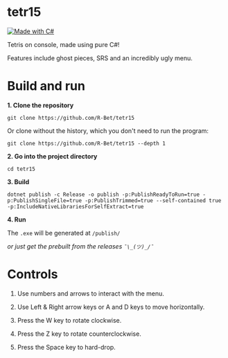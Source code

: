 # tetr15

[![Made with C#](https://img.shields.io/badge/Made%20with-CS-blue)](https://en.wikipedia.org/wiki/C_Sharp_(programming_language))

Tetris on console, made using pure C#!

Features include ghost pieces, SRS and an incredibly ugly menu.

# Build and run

**1. Clone the repository**
```
git clone https://github.com/R-Bet/tetr15
```

Or clone without the history, which you don't need to run the program:
```
git clone https://github.com/R-Bet/tetr15 --depth 1
```

**2. Go into the project directory**
```
cd tetr15
```

**3. Build**
```
dotnet publish -c Release -o publish -p:PublishReadyToRun=true -p:PublishSingleFile=true -p:PublishTrimmed=true --self-contained true -p:IncludeNativeLibrariesForSelfExtract=true
```

**4. Run**

The `.exe` will be generated at `/publish/`


_or just get the prebuilt from the releases `¯\_(ツ)_/¯`_

# Controls

1. Use numbers and arrows to interact with the menu.

2. Use Left & Right arrow keys or A and D keys to move horizontally.

3. Press the W key to rotate clockwise.

4. Press the Z key to rotate counterclockwise.

5. Press the Space key to hard-drop.